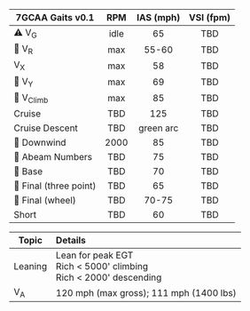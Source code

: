 | **7GCAA Gaits** v0.1   | **RPM** | **IAS (mph)** | **VSI (fpm)** |
| ---------------------- |:-------:|:-------------:|:-------------:|
| ⚠️ V<sub>G</sub>       |  idle   |      65       |      TBD      |
| 🛫 V<sub>R</sub>       |   max   |     55-60     |      TBD      |
| V<sub>X</sub>          |   max   |      58       |      TBD      |
| 🛫 V<sub>Y</sub>       |   max   |      69       |      TBD      |
| 🛫 V<sub>Climb</sub>   |   max   |      85       |      TBD      |
| Cruise                 |   TBD   |      125      |      TBD      |
| Cruise Descent         |   TBD   |   green arc   |      TBD      |
| 🛬 Downwind            |  2000   |      85       |      TBD      |
| 🛬 Abeam Numbers       |   TBD   |      75       |      TBD      |
| 🛬 Base                |   TBD   |      70       |      TBD      |
| 🛬 Final (three point) |   TBD   |      65       |      TBD      |
| 🛬 Final (wheel)       |   TBD   |     70-75     |      TBD      |
| Short                  |   TBD   |      60       |      TBD      |

| Topic         | Details                                                               |
| ------------- |:--------------------------------------------------------------------- |
| Leaning       | Lean for peak EGT<br>Rich < 5000' climbing<br>Rich < 2000' descending |
| V<sub>A</sub> | 120 mph (max gross); 111 mph (1400 lbs)                                   |